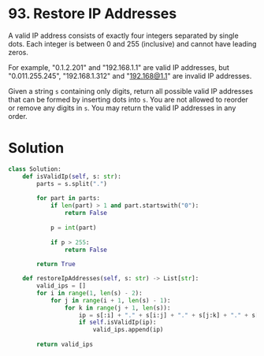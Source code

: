 # 93. Restore IP Addresses

A valid IP address consists of exactly four integers separated by single dots. Each integer is between 0 and 255 (inclusive) and cannot have leading zeros.

For example, "0.1.2.201" and "192.168.1.1" are valid IP addresses, but "0.011.255.245", "192.168.1.312" and "192.168@1.1" are invalid IP addresses.

Given a string `s` containing only digits, return all possible valid IP addresses that can be formed by inserting dots into `s`. You are not allowed to reorder or remove any digits in `s`. You may return the valid IP addresses in any order.

# Solution

```python
class Solution:
    def isValidIp(self, s: str):
        parts = s.split(".")
        
        for part in parts:
            if len(part) > 1 and part.startswith("0"):
                return False
            
            p = int(part)
            
            if p > 255:
                return False
            
        return True

    def restoreIpAddresses(self, s: str) -> List[str]:
        valid_ips = []
        for i in range(1, len(s) - 2):
            for j in range(i + 1, len(s) - 1):
                for k in range(j + 1, len(s)):
                    ip = s[:i] + "." + s[i:j] + "." + s[j:k] + "." + s[k:]
                    if self.isValidIp(ip):
                        valid_ips.append(ip)
                        
        return valid_ips
```
